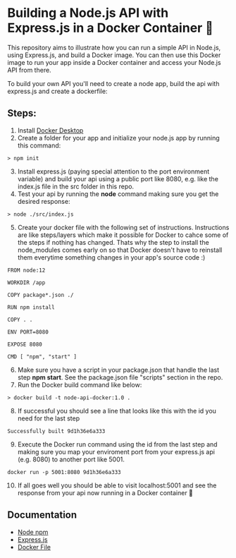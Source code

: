 # Building a Node.js API with Express.js in a Docker Container 🐳

This repository aims to illustrate how you can run a simple API in Node.js, using Express.js, and build a Docker image. You can then use this Docker image to run your app inside a Docker container and access your Node.js API from there.

To build your own API you'll need to create a node app, build the api with express.js and create a dockerfile:

## Steps:

1. Install [Docker Desktop](https://docs.docker.com/get-docker/)
2. Create a folder for your app and initialize your node.js app by running this command:

```console
> npm init
```

3. Install express.js (paying special attention to the port environment variable) and build your api using a public port like 8080, e.g. like the index.js file in the src folder in this repo.
4. Test your api by running the **node** command making sure you get the desired response:

```console
> node ./src/index.js
```

5. Create your docker file with the following set of instructions. Instructions are like steps/layers which make it possible for Docker to cahce some of the steps if nothing has changed. Thats why the step to install the node_modules comes early on so that Docker doesn't have to reinstall them everytime something changes in your app's source code :)

```docker
FROM node:12

WORKDIR /app

COPY package*.json ./

RUN npm install

COPY . .

ENV PORT=8080

EXPOSE 8080

CMD [ "npm", "start" ]
```

6. Make sure you have a script in your package.json that handle the last step **npm start**. See the package.json file "scripts" section in the repo.
7. Run the Docker build command like below:

```console
> docker build -t node-api-docker:1.0 .
```

8. If successful you should see a line that looks like this with the id you need for the last step

```console
Successfully built 9d1h36e6a333
```

9. Execute the Docker run command using the id from the last step and making sure you map your enviroment port from your express.js api (e.g. 8080) to another port like 5001.

```console
docker run -p 5001:8080 9d1h36e6a333
```

10. If all goes well you should be able to visit localhost:5001 and see the response from your api now running in a Docker container 🐳

## Documentation

- [Node npm](https://docs.npmjs.com/cli/v6/commands/npm-init)
- [Express.js](https://expressjs.com/en/guide/routing.html)
- [Docker File](https://docs.docker.com/engine/reference/builder/)
